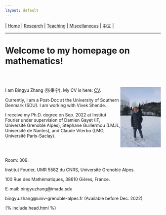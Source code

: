 ```yaml
---
layout: default
---
```




| [Home](index.md)  | [Research](research-en.md)    | [Teaching](teaching-en.md) | [Miscellaneous](miscellaneous-en.md)        | [中文](index-ch.md) |

* * *
# Welcome to my homepage on mathematics!
<br /><br />


<div style="width:100%;">
            <img src="me.jpeg" align="right"  width="26%" height="26%"/>
            <p>I am Bingyu Zhang (张秉宇).  My CV is here: <a href="Files/CV.pdf">CV</a>.</p>
            <p>Currently, I am a Post-Doc at the University of Southern Denmark (SDU). I am working with Vivek Shende.</p>
            <p>I receive my Ph.D. degree on Sep. 2022 at Institut Fourier under supervision of Damien Gayet (IF, Université Grenoble Alpes), Stéphane Guillermou (LMJL, Université de Nantes), and Claude Viterbo (LMO, Université Paris-Saclay).</p>
            <br /><br />
            <p>Room: 309.</p>
            <p>Institut Fourier, UMR 5582 du CNRS, Université Grenoble Alpes. </p>
            <p>100 Rue des Mathématiques, 38610 Gières, France.</p>
            <p>E-mail: bingyuzhang@imada.sdu</p>
            <p>bingyu.zhang@univ-grenoble-alpes.fr (Available before Dec. 2022)</p>
</div>




{% include head.html %}





